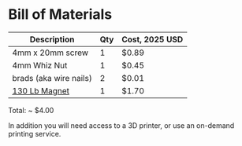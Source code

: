 # Bill of Materials

| Description                | Qty | Cost, 2025 USD |
|----------------------------|-----|----------------|
| 4mm x 20mm screw           | 1   | $0.89          |
| 4mm Whiz Nut               | 1   | $0.45          | 
| brads (aka wire nails)     | 2   | $0.01          |
| [130 Lb Magnet](https://www.amazon.com/Neosmuk-Neodymium-Countersunk-Stainless-Rack-Pack/dp/B08HMGMXSH/ref=cm_cr_arp_d_product_top?ie=UTF8)              | 1   | $1.70          |

Total: ~ $4.00

In addition you will need access to a 3D printer, or use an on-demand printing service.
